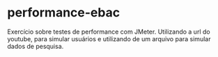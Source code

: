 # performance-ebac

Exercício sobre testes de performance com JMeter. 
Utilizando a url do youtube, para simular usuários e utilizando de um arquivo para simular dados de pesquisa. 
